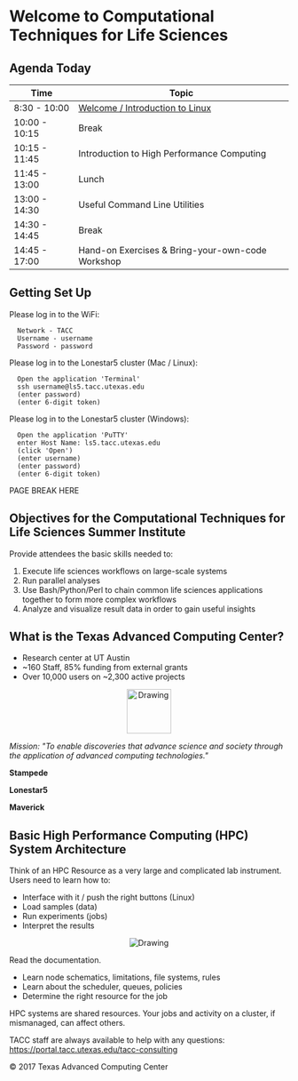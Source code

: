 # Welcome to Computational Techniques for Life Sciences

## Agenda Today

| Time | Topic |
|--------|--------------------------------------------------|
|  8:30 - 10:00 | [Welcome / Introduction to Linux](docs/intro_to_linux.md) |
| 10:00 - 10:15 | Break |
| 10:15 - 11:45 | Introduction to High Performance Computing |
| 11:45 - 13:00 | Lunch |
| 13:00 - 14:30 | Useful Command Line Utilities |
| 14:30 - 14:45 | Break |
| 14:45 - 17:00 | Hand-on Exercises & Bring-your-own-code Workshop |

## Getting Set Up

Please log in to the WiFi:

```
  Network - TACC
  Username - username
  Password - password
```

Please log in to the Lonestar5 cluster (Mac / Linux):

```
  Open the application 'Terminal'
  ssh username@ls5.tacc.utexas.edu 
  (enter password)
  (enter 6-digit token)
```

Please log in to the Lonestar5 cluster (Windows):

```
  Open the application 'PuTTY'
  enter Host Name: ls5.tacc.utexas.edu
  (click 'Open')
  (enter username)
  (enter password)
  (enter 6-digit token)
```

PAGE BREAK HERE 


## Objectives for the Computational Techniques for Life Sciences Summer Institute

 Provide attendees the basic skills needed to:

 1. Execute life sciences workflows on large-scale systems
 2. Run parallel analyses
 3. Use Bash/Python/Perl to chain common life sciences applications together to form more complex workflows
 4. Analyze and visualize result data in order to gain useful insights


## What is the Texas Advanced Computing Center?

 * Research center at UT Austin
 * ~160 Staff, 85% funding from external grants
 * Over 10,000 users on ~2,300 active projects

<center><img src="https://www.tacc.utexas.edu/documents/1084364/1275944/tacc.png" alt="Drawing" style="height:80px;"></center>

 *Mission: "To enable discoveries that advance science and society through the application of advanced computing technologies."*


 **Stampede**

 **Lonestar5**

 **Maverick**


## Basic High Performance Computing (HPC) System Architecture

Think of an HPC Resource as a very large and complicated lab instrument. Users need to learn how to:

 * Interface with it / push the right buttons (Linux)
 * Load samples (data)
 * Run experiments (jobs)
 * Interpret the results


<center><img src="https://github.com/jamescarson3/ctls2017/blob/master/resources/hpc_schematic.png" alt="Drawing"></center>


Read the documentation.

 * Learn node schematics, limitations, file systems, rules
 * Learn about the scheduler, queues, policies
 * Determine the right resource for the job

HPC systems are shared resources. Your jobs and activity on a cluster, if mismanaged, can affect others.

TACC staff are always available to help with any questions: https://portal.tacc.utexas.edu/tacc-consulting


&copy; 2017 Texas Advanced Computing Center

